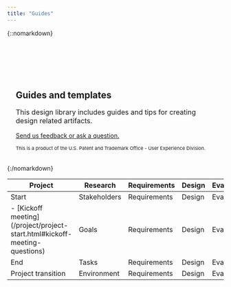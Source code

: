 ```yaml
---
title: "Guides"
---
```


{::nomarkdown}
<div class="pl-empty-state" style="padding: 20px; padding-top: 80px; margin: auto; max-width: 600px;">
    <h2>Guides and templates</h2>
    <p class="text-muted" style="font-size: 16px;">This design library includes guides and tips for creating design related artifacts.</p>
    <p class="text-muted"><a href="mailto:{{site.email}}">Send us feedback or ask a question.</a></p>
    <p class="text-muted" style="font-size: 11px;">This is a product of the U.S. Patent and Trademark Office - User Experience Division.</p>
</div>
{:/nomarkdown}

| **Project** | **Research** | **Requirements** | **Design** | **Evaluation** |
|-----------|-----------|-----------|-----------|-----------|
| Start | Stakeholders | Requirements | Design | Evaluation |
|- [Kickoff meeting] (/project/project-start.html#kickoff-meeting-questions) |Goals				|Requirements		|Design			|Evaluation			|
|End						|Tasks				|Requirements		|Design			|Evaluation			|
|Project transition		|Environment		|Requirements		|Design			|Evaluation			|
